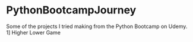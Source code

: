 # PythonBootcampJourney
Some of the projects I tried making from the Python Bootcamp on Udemy.  
1] Higher Lower Game 

